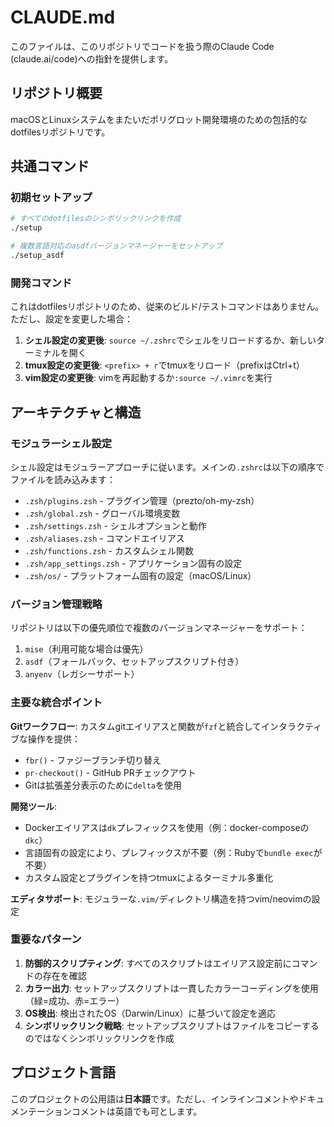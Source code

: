 # CLAUDE.md

このファイルは、このリポジトリでコードを扱う際のClaude Code (claude.ai/code)への指針を提供します。

## リポジトリ概要

macOSとLinuxシステムをまたいだポリグロット開発環境のための包括的なdotfilesリポジトリです。

## 共通コマンド

### 初期セットアップ
```bash
# すべてのdotfilesのシンボリックリンクを作成
./setup

# 複数言語対応のasdfバージョンマネージャーをセットアップ
./setup_asdf
```

### 開発コマンド

これはdotfilesリポジトリのため、従来のビルド/テストコマンドはありません。ただし、設定を変更した場合：

1. **シェル設定の変更後**: `source ~/.zshrc`でシェルをリロードするか、新しいターミナルを開く
2. **tmux設定の変更後**: `<prefix> + r`でtmuxをリロード（prefixはCtrl+t）
3. **vim設定の変更後**: vimを再起動するか`:source ~/.vimrc`を実行

## アーキテクチャと構造

### モジュラーシェル設定
シェル設定はモジュラーアプローチに従います。メインの`.zshrc`は以下の順序でファイルを読み込みます：
- `.zsh/plugins.zsh` - プラグイン管理（prezto/oh-my-zsh）
- `.zsh/global.zsh` - グローバル環境変数
- `.zsh/settings.zsh` - シェルオプションと動作
- `.zsh/aliases.zsh` - コマンドエイリアス
- `.zsh/functions.zsh` - カスタムシェル関数
- `.zsh/app_settings.zsh` - アプリケーション固有の設定
- `.zsh/os/` - プラットフォーム固有の設定（macOS/Linux）

### バージョン管理戦略
リポジトリは以下の優先順位で複数のバージョンマネージャーをサポート：
1. `mise`（利用可能な場合は優先）
2. `asdf`（フォールバック、セットアップスクリプト付き）
3. `anyenv`（レガシーサポート）

### 主要な統合ポイント

**Gitワークフロー**: カスタムgitエイリアスと関数が`fzf`と統合してインタラクティブな操作を提供：
- `fbr()` - ファジーブランチ切り替え
- `pr-checkout()` - GitHub PRチェックアウト
- Gitは拡張差分表示のために`delta`を使用

**開発ツール**: 
- Dockerエイリアスは`dk`プレフィックスを使用（例：docker-composeの`dkc`）
- 言語固有の設定により、プレフィックスが不要（例：Rubyで`bundle exec`が不要）
- カスタム設定とプラグインを持つtmuxによるターミナル多重化

**エディタサポート**: モジュラーな`.vim/`ディレクトリ構造を持つvim/neovimの設定

### 重要なパターン

1. **防御的スクリプティング**: すべてのスクリプトはエイリアス設定前にコマンドの存在を確認
2. **カラー出力**: セットアップスクリプトは一貫したカラーコーディングを使用（緑=成功、赤=エラー）
3. **OS検出**: 検出されたOS（Darwin/Linux）に基づいて設定を適応
4. **シンボリックリンク戦略**: セットアップスクリプトはファイルをコピーするのではなくシンボリックリンクを作成

## プロジェクト言語

このプロジェクトの公用語は**日本語**です。ただし、インラインコメントやドキュメンテーションコメントは英語でも可とします。